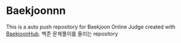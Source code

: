 # Baekjoonnn
This is a auto push repository for Baekjoon Online Judge created with [BaekjoonHub](https://github.com/BaekjoonHub/BaekjoonHub).
백준 문제풀이를 올리는 repository
